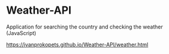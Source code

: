 # Weather-API
 Application for searching the country and checking the weather (JavaScript)

https://ivanprokopets.github.io/Weather-API/weather.html
